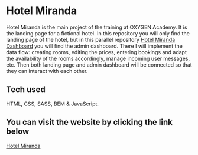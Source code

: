 # Hotel Miranda

Hotel Miranda is the main project of the training at OXYGEN Academy. It is the landing page for a fictional hotel. In this repository you will only find the landing page of the hotel, but in this parallel repository [Hotel Miranda Dashboard](https://github.com/simoncriado/Hotel-Miranda-Dashboard) you will find the admin dashboard. There I will implement the data flow: creating rooms, editing the prices, entering bookings and adapt the availability of the rooms accordingly, manage incoming user messages, etc. Then both landing page and admin dashboard will be connected so that they can interact with each other.

## Tech used

HTML, CSS, SASS, BEM & JavaScript.

## You can visit the website by clicking the link below

[Hotel Miranda](https://simoncriado.github.io/Hotel-Miranda/)
